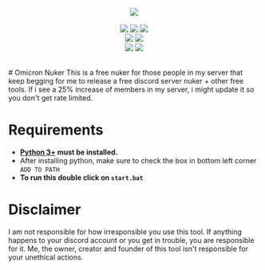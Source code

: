 <p align= "center">
   <kbd>
   <img  src="https://media.discordapp.net/attachments/1327999048728445040/1330233249124974612/cmd_vNlfsmVqwD.png?ex=678d3bc1&is=678bea41&hm=6c801c8629a6d282601d3f8e21ecf6a72fa7416e571d6a61a862b7abd3ab2bcd&=">
   </kbd><br><br>
   <img src="https://img.shields.io/github/languages/top/OmicronFlare/Omicron-Nuker">
   <img src="https://img.shields.io/github/stars/top/OmicronFlare/Omicron-Nuker">
   <img src="https://img.shields.io/github/forks/top/OmicronFlare/Omicron-Nuker">
   <br>
   <img src="https://img.shields.io/github/last-commit/OmicronFlare/Omicron-Nuker">
   <img src="https://img.shields.io/github/license/OmicronFlare/Omicron-Nuker">
   <br>
   <img src="https://img.shields.io/github/issues/OmicronFlare/Omicron-Nuker">
   <img src="https://img.shields.io/github/issues-closed/OmicronFlare/Omicron-Nuker">
   <br>
   <br>
</p>
# Omicron Nuker
This is a free nuker for those people in my server that keep begging for me to release a free discord server nuker + other free tools.
If i see a 25% increase of members in my server, i might update it so you don't get rate limited.

# Requirements
- **[Python 3+](https://www.python.org/downloads/) must be installed.**
- After installing python, make sure to check the box in bottom left corner `ADD TO PATH`
- **To run this double click on `start.bat`**

# Disclaimer
I am not responsible for how irresponsible you use this tool. If anything happens to your discord account or you get in trouble, you are responsible for it. Me, the owner, creator and founder of this tool isn't responsible for your unethical actions.
